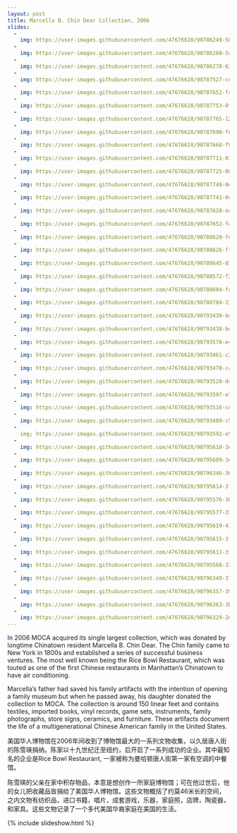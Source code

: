 ```yaml
---
layout: post
title: Marcella B. Chin Dear Collection, 2006
slides:
  -
    img: https://user-images.githubusercontent.com/47676628/90786249-588e8980-e2d1-11ea-9fc5-439729f480a6.jpg
  -
    img: https://user-images.githubusercontent.com/47676628/90786260-5d533d80-e2d1-11ea-909d-270582882655.jpg
  -
    img: https://user-images.githubusercontent.com/47676628/90786278-63491e80-e2d1-11ea-9d3b-f5753e32a90c.jpg
  - 
    img: https://user-images.githubusercontent.com/47676628/90787527-cedfbb80-e2d2-11ea-8f2e-5d36880fc612.jpg
  -
    img: https://user-images.githubusercontent.com/47676628/90787652-f46cc500-e2d2-11ea-8323-8f9e1327b456.jpg
  - 
    img: https://user-images.githubusercontent.com/47676628/90787753-0fd7d000-e2d3-11ea-9728-a5bafacaa824.jpg
  -
    img: https://user-images.githubusercontent.com/47676628/90787765-123a2a00-e2d3-11ea-9f1b-259b57f71fce.jpg
  -
    img: https://user-images.githubusercontent.com/47676628/90787690-fe8ec380-e2d2-11ea-9470-1858667f2e6d.jpg
  -
    img: https://user-images.githubusercontent.com/47676628/90787668-f9317900-e2d2-11ea-93ad-d880bc568c30.jpg
  - 
    img: https://user-images.githubusercontent.com/47676628/90787711-03537780-e2d3-11ea-98ac-7290986de3d1.jpg
  -
    img: https://user-images.githubusercontent.com/47676628/90787725-08182b80-e2d3-11ea-84a7-c1d345ea5fa1.jpg
  -
    img: https://user-images.githubusercontent.com/47676628/90787748-0ea6a300-e2d3-11ea-8a10-9fc96f088f83.jpg
  -
    img: https://user-images.githubusercontent.com/47676628/90787741-0cdcdf80-e2d3-11ea-8260-efecd8ec237e.jpg
  -
    img: https://user-images.githubusercontent.com/47676628/90787628-ecad2080-e2d2-11ea-96cd-53bfb1d518ab.jpg
  -
    img: https://user-images.githubusercontent.com/47676628/90787652-f46cc500-e2d2-11ea-8323-8f9e1327b456.jpg
  -
    img: https://user-images.githubusercontent.com/47676628/90788620-fe42f800-e2d3-11ea-8a33-f51c9ed5be26.jpg
  -
    img: https://user-images.githubusercontent.com/47676628/90788626-ff742500-e2d3-11ea-9089-26dda69ab48e.jpg
  -
    img: https://user-images.githubusercontent.com/47676628/90788645-0307ac00-e2d4-11ea-9cb1-2334e8ee6232.jpg
  -
    img: https://user-images.githubusercontent.com/47676628/90788572-f2efcc80-e2d3-11ea-9fcd-76786dd184be.jpg
  -
    img: https://user-images.githubusercontent.com/47676628/90788604-fa16da80-e2d3-11ea-97fc-1f484ec1673e.jpg
  -
    img: https://user-images.githubusercontent.com/47676628/90788784-23d00180-e2d4-11ea-836a-2c1d86bd01d0.jpg
  -
    img: https://user-images.githubusercontent.com/47676628/90793439-bde67880-e2d9-11ea-8c0b-f98a8f70dab2.jpg
  -
    img: https://user-images.githubusercontent.com/47676628/90793438-bde67880-e2d9-11ea-9d18-9eaf5d6ee7bf.jpg
  -
    img: https://user-images.githubusercontent.com/47676628/90793578-e40c1880-e2d9-11ea-8afe-5378f89dbf01.jpg
  -
    img: https://user-images.githubusercontent.com/47676628/90793461-c2129600-e2d9-11ea-8f9e-e2fbf7412c66.jpg
  -
    img: https://user-images.githubusercontent.com/47676628/90793470-c474f000-e2d9-11ea-9d07-133e807fbb95.jpg
  -
    img: https://user-images.githubusercontent.com/47676628/90793528-d48ccf80-e2d9-11ea-9840-46c905292ee2.jpg
  -
    img: https://user-images.githubusercontent.com/47676628/90793597-e7070900-e2d9-11ea-96f2-150afe3e80db.jpg
  -
    img: https://user-images.githubusercontent.com/47676628/90793516-ce96ee80-e2d9-11ea-99af-c67aa608ef02.jpg
  -
    img: https://user-images.githubusercontent.com/47676628/90793489-c939a400-e2d9-11ea-8b28-867d12900051.jpg
  -
    img; https://user-images.githubusercontent.com/47676628/90793592-e5d5dc00-e2d9-11ea-98b4-fd96b495ecc5.jpg
  -
    img: https://user-images.githubusercontent.com/47676628/90795610-3ea67400-e2dc-11ea-900b-3e62652373bd.jpg
  -
    img: https://user-images.githubusercontent.com/47676628/90795609-3ea67400-e2dc-11ea-8bf0-d40e312d04a0.jpg
  -
    img: https://user-images.githubusercontent.com/47676628/90796346-369b0400-e2dd-11ea-98b5-dd5e625733fe.jpg
  -
    img: https://user-images.githubusercontent.com/47676628/90795614-3f3f0a80-e2dc-11ea-8767-513034aa13b6.jpg
  -
    img: https://user-images.githubusercontent.com/47676628/90795576-36e6cf80-e2dc-11ea-9380-781a91bbb936.jpg
  -
    img: https://user-images.githubusercontent.com/47676628/90795577-377f6600-e2dc-11ea-95e6-686d2941740d.jpg
  -
    img: https://user-images.githubusercontent.com/47676628/90795619-41a16480-e2dc-11ea-92c4-e29818044524.jpg
  -
    img: https://user-images.githubusercontent.com/47676628/90795615-3fd7a100-e2dc-11ea-92ef-0b49f40c02b6.JPG
  -
    img: https://user-images.githubusercontent.com/47676628/90795612-3f3f0a80-e2dc-11ea-8d37-b423d2c62d9c.jpg
  -
    img: https://user-images.githubusercontent.com/47676628/90795568-33ebdf00-e2dc-11ea-8407-c88325c9afb3.jpg
  -
    img: https://user-images.githubusercontent.com/47676628/90796349-37339a80-e2dd-11ea-8229-923c5450f814.jpg
  -
    img: https://user-images.githubusercontent.com/47676628/90796357-3995f480-e2dd-11ea-9cfa-e6da79c919a1.jpg
  -
    img: https://user-images.githubusercontent.com/47676628/90796363-3bf84e80-e2dd-11ea-90b4-c7dbc38966f6.jpg
  -
    img: https://user-images.githubusercontent.com/47676628/90796329-2e42c900-e2dd-11ea-9643-6011eea385af.jpg
---
```


In 2006 MOCA acquired its single largest collection, which was donated by longtime Chinatown resident Marcella B. Chin Dear.  The Chin family came to New York in 1800s and established a series of successful business ventures.  The most well known being the Rice Bowl Restaurant, which was touted as one of the first Chinese restaurants in Manhattan’s Chinatown to have air conditioning. 
  
Marcella’s father had saved his family artifacts with the intention of opening a family museum but when he passed away, his daughter donated the collection to MOCA.  The collection is around 150 linear feet and contains textiles, imported books, vinyl records, game sets, instruments, family photographs, store signs, ceramics, and furniture. These artifacts document the life of a multigenerational Chinese American family in the United States. 

美国华人博物馆在2006年间收到了博物馆最大的一系列文物收集，以久居唐人街的陈雪瑛捐纳。陈家以十九世纪迁至纽约，后开启了一系列成功的企业。其中最知名的企业是Rice Bowl Restaurant, 一家被称为曼哈顿唐人街第一家有空调的中餐馆。

陈雪瑛的父亲在家中积存物品，本意是想创作一所家庭博物馆；可在他过世后，他的女儿把收藏品皆捐给了美国华人博物馆。这些文物概括了约莫46米长的空间， 之内文物有纺织品，进口书籍，唱片，成套游戏，乐器，家庭照，店牌，陶瓷器，和家具。这些文物记录了一个多代美国华裔家庭在美国的生活。


{% include slideshow.html %}
